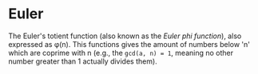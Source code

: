 # Euler

The Euler's totient function (also known as the *Euler phi function*), also
expressed as φ(n). This functions gives the amount of numbers below 'n' which
are coprime with n (e.g., the `gcd(a, n) = 1`, meaning no other number greater
than 1 actually divides them).
